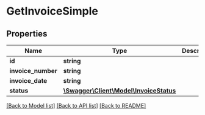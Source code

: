 # GetInvoiceSimple

## Properties

 Name               | Type                                                        | Description | Notes      
--------------------|-------------------------------------------------------------|-------------|------------
 **id**             | **string**                                                  |             | [optional] 
 **invoice_number** | **string**                                                  |             | [optional] 
 **invoice_date**   | **string**                                                  |             | [optional] 
 **status**         | [**\Swagger\Client\Model\InvoiceStatus**](InvoiceStatus.md) |             | [optional] 

[[Back to Model list]](../README.md#documentation-for-models) [[Back to API list]](../README.md#documentation-for-api-endpoints) [[Back to README]](../README.md)


